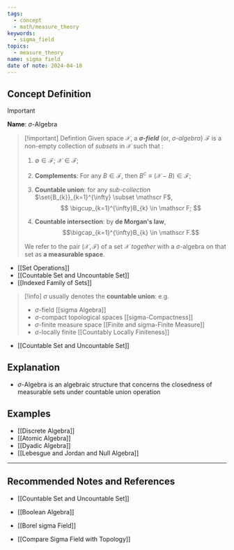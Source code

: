 ```yaml
---
tags:
  - concept
  - math/measure_theory
keywords:
  - sigma_field
topics:
  - measure_theory
name: sigma field
date of note: 2024-04-18
---
```


## Concept Definition

>[!important]
>**Name**:  $\sigma$-Algebra


>[!important] Defintion
> Given space $\mathcal{X}$, a ***$\sigma$-field*** (or, *$\sigma$-algebra*} $\mathscr{F}$ is a non-empty collection of *subsets* in $\mathcal{X}$ such that :
> 1. $\emptyset \in \mathscr F$; $\mathcal X \in \mathscr F$;
> 2. **Complements**:  For any $B\in \mathscr F$, then $B^{c} \equiv (\mathcal X - B) \in \mathscr F$;
> 3. **Countable union**: for any *sub-collection* $\set{B_{k}}_{k=1}^{\infty} \subset \mathscr F$, 
> $$
> \bigcup_{k=1}^{\infty}B_{k} \in \mathscr F;
> $$
> 
> 4. **Countable intersection**: by **de Morgan's law**, 
>    $$\bigcap_{k=1}^{\infty}B_{k} \in \mathscr F.$$  
> 
> We refer to the pair $(\mathcal{X}, \mathscr{F})$ of a set $\mathcal X$ *together* with a $\sigma$-algebra on that set as **a measurable space**.

- [[Set Operations]]
- [[Countable Set and Uncountable Set]]
- [[Indexed Family of Sets]]


>[!info]
>$\sigma$ usually denotes the **countable union**: e.g.
>- $\sigma$-field [[sigma Algebra]]
>- $\sigma$-compact topological spaces [[sigma-Compactness]]
>- $\sigma$-finite measure space [[Finite and sigma-Finite Measure]]
>- $\sigma$-locally finite [[Countably Locally Finiteness]]

- [[Countable Set and Uncountable Set]]

## Explanation

- $\sigma$-Algebra is an algebraic structure that concerns the closedness of measurable sets under countable union operation

## Examples

- [[Discrete Algebra]]
- [[Atomic Algebra]]
- [[Dyadic Algebra]]
- [[Lebesgue and Jordan and Null Algebra]]





-----------
##  Recommended Notes and References

- [[Countable Set and Uncountable Set]]

- [[Boolean Algebra]]
- [[Borel sigma Field]]
- [[Compare Sigma Field with Topology]]